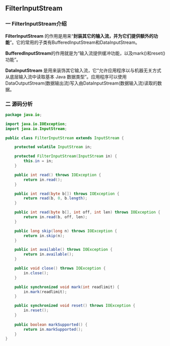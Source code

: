 ## FilterInputStream

### 一 FilterInputStream介绍

**FilterInputStream** 的作用是用来“**封装其它的输入流，并为它们提供额外的功能**”。它的常用的子类有BufferedInputStream和DataInputStream。

**BufferedInputStream**的作用就是为“输入流提供缓冲功能，以及mark()和reset()功能”。

**DataInputStream** 是用来装饰其它输入流，它“允许应用程序以与机器无关方式从底层输入流中读取基本 Java 数据类型”。应用程序可以使用DataOutputStream(数据输出流)写入由DataInputStream(数据输入流)读取的数据。

### 二 源码分析

~~~java
package java.io;

import java.io.IOException;
import java.io.InputStream;

public class FilterInputStream extends InputStream {

    protected volatile InputStream in;

    protected FilterInputStream(InputStream in) {
        this.in = in;
    }

    public int read() throws IOException {
        return in.read();
    }

    public int read(byte b[]) throws IOException {
        return read(b, 0, b.length);
    }

    public int read(byte b[], int off, int len) throws IOException {
        return in.read(b, off, len);
    }

    public long skip(long n) throws IOException {
        return in.skip(n);
    }

    public int available() throws IOException {
        return in.available();
    }

    public void close() throws IOException {
        in.close();
    }

    public synchronized void mark(int readlimit) {
        in.mark(readlimit);
    }

    public synchronized void reset() throws IOException {
        in.reset();
    }
    
    public boolean markSupported() {
        return in.markSupported();
    }
}
~~~